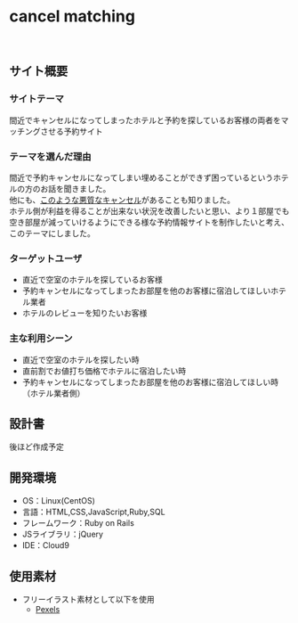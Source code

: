# cancel matching
​
## サイト概要
### サイトテーマ
間近でキャンセルになってしまったホテルと予約を探しているお客様の両者をマッチングさせる予約サイト
​
### テーマを選んだ理由
間近で予約キャンセルになってしまい埋めることができず困っているというホテルの方のお話を聞きました。<br>
他にも、[このような悪質なキャンセル](https://hotel.ymsch.jp/column/cat/no-show.html)があることも知りました。<br>
ホテル側が利益を得ることが出来ない状況を改善したいと思い、より１部屋でも空き部屋が減っていけるようにできる様な予約情報サイトを制作したいと考え、このテーマにしました。
​
### ターゲットユーザ
 - 直近で空室のホテルを探しているお客様
 - 予約キャンセルになってしまったお部屋を他のお客様に宿泊してほしいホテル業者
 - ホテルのレビューを知りたいお客様
​
### 主な利用シーン
 - 直近で空室のホテルを探したい時
 - 直前割でお値打ち価格でホテルに宿泊したい時
 - 予約キャンセルになってしまったお部屋を他のお客様に宿泊してほしい時（ホテル業者側）
​
## 設計書

後ほど作成予定
​
## 開発環境
- OS：Linux(CentOS)
- 言語：HTML,CSS,JavaScript,Ruby,SQL
- フレームワーク：Ruby on Rails
- JSライブラリ：jQuery
- IDE：Cloud9
​
## 使用素材
- フリーイラスト素材として以下を使用
  - [Pexels](https://www.pexels.com/ja-jp/)